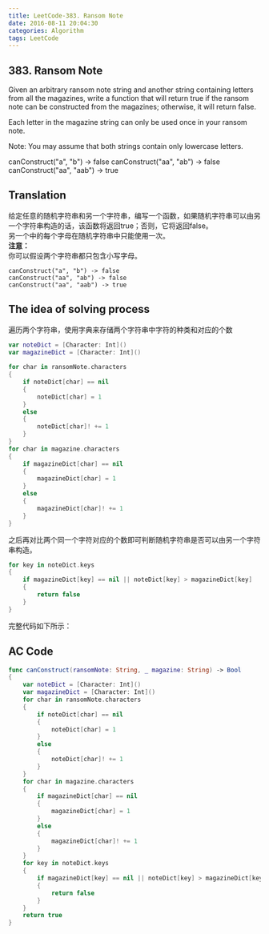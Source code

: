 ```yaml
---
title: LeetCode-383. Ransom Note  
date: 2016-08-11 20:04:30  
categories: Algorithm  
tags: LeetCode   
---
```


## 383. Ransom Note  

Given an arbitrary ransom note string and another string containing letters from all the magazines, write a function that will return true if the ransom note can be constructed from the magazines; otherwise, it will return false. 

Each letter in the magazine string can only be used once in your ransom note.

Note:
You may assume that both strings contain only lowercase letters.

canConstruct("a", "b") -> false
canConstruct("aa", "ab") -> false
canConstruct("aa", "aab") -> true

## Translation

给定任意的随机字符串和另一个字符串，编写一个函数，如果随机字符串可以由另一个字符串构造的话，该函数将返回true；否则，它将返回false。  
另一个中的每个字母在随机字符串中只能使用一次。  
**注意：**  
你可以假设两个字符串都只包含小写字母。

```
canConstruct("a", "b") -> false
canConstruct("aa", "ab") -> false
canConstruct("aa", "aab") -> true
```

## The idea of solving process

遍历两个字符串，使用字典来存储两个字符串中字符的种类和对应的个数

```swift
var noteDict = [Character: Int]()
var magazineDict = [Character: Int]()
    
for char in ransomNote.characters
{
	if noteDict[char] == nil
	{
		noteDict[char] = 1
	}
	else
	{
		noteDict[char]! += 1
	}
}    
for char in magazine.characters
{
	if magazineDict[char] == nil
	{
		magazineDict[char] = 1
	}
	else
	{
        magazineDict[char]! += 1
	}
}
```

之后再对比两个同一个字符对应的个数即可判断随机字符串是否可以由另一个字符串构造。

```swift
for key in noteDict.keys
{
	if magazineDict[key] == nil || noteDict[key] > magazineDict[key]
	{
		return false
	}
}
```

完整代码如下所示：

## AC Code

```swift
func canConstruct(ransomNote: String, _ magazine: String) -> Bool
{
    var noteDict = [Character: Int]()
    var magazineDict = [Character: Int]()
    for char in ransomNote.characters
    {
        if noteDict[char] == nil
        {
            noteDict[char] = 1
        }
        else
        {
            noteDict[char]! += 1
        }
    }
    for char in magazine.characters
    {
        if magazineDict[char] == nil
        {
            magazineDict[char] = 1
        }
        else
        {
            magazineDict[char]! += 1
        }
    }
    for key in noteDict.keys
    {
        if magazineDict[key] == nil || noteDict[key] > magazineDict[key]
        {
            return false
        }
    }
    return true
}
```